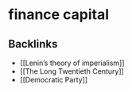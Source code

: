 # finance capital



## Backlinks

-   [[Lenin&rsquo;s theory of imperialism]]
-   [[The Long Twentieth Century]]
-   [[Democratic Party]]
